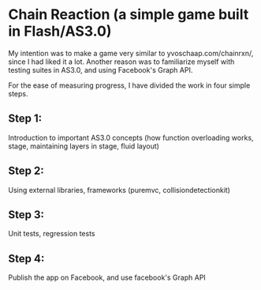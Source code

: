 # Chain Reaction (a simple game built in Flash/AS3.0) 

My intention was to make a game very similar to yvoschaap.com/chainrxn/, since I had liked it a lot. Another reason was to familiarize myself with testing suites in AS3.0, and using Facebook's Graph API.

For the ease of measuring progress, I have divided the work in four simple steps.

## Step 1:
Introduction to important AS3.0 concepts (how function overloading works, stage, maintaining layers in stage, fluid layout)

## Step 2:
Using external libraries, frameworks (puremvc, collisiondetectionkit)

## Step 3:
Unit tests, regression tests

## Step 4:
Publish the app on Facebook, and use facebook's Graph API
